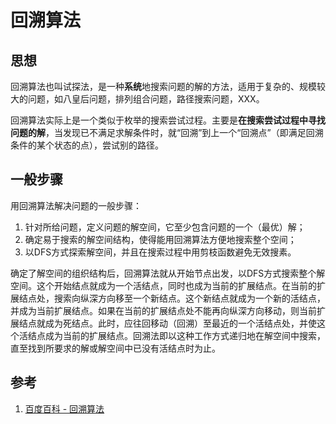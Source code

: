 # 回溯算法

## 思想

回溯算法也叫试探法，是一种**系统**地搜索问题的解的方法，适用于复杂的、规模较大的问题，如八皇后问题，排列组合问题，路径搜索问题，XXX。

回溯算法实际上是一个类似于枚举的搜索尝试过程。主要是**在搜索尝试过程中寻找问题的解**，当发现已不满足求解条件时，就“回溯”到上一个“回溯点”（即满足回溯条件的某个状态的点），尝试别的路径。

## 一般步骤

用回溯算法解决问题的一般步骤：

1. 针对所给问题，定义问题的解空间，它至少包含问题的一个（最优）解；
2. 确定易于搜索的解空间结构，使得能用回溯算法方便地搜索整个空间；
3. 以DFS方式探索解空间，并且在搜索过程中用剪枝函数避免无效搜素。

确定了解空间的组织结构后，回溯算法就从开始节点出发，以DFS方式搜索整个解空间。这个开始结点就成为一个活结点，同时也成为当前的扩展结点。在当前的扩展结点处，搜索向纵深方向移至一个新结点。这个新结点就成为一个新的活结点，并成为当前扩展结点。如果在当前的扩展结点处不能再向纵深方向移动，则当前扩展结点就成为死结点。此时，应往回移动（回溯）至最近的一个活结点处，并使这个活结点成为当前的扩展结点。回溯法即以这种工作方式递归地在解空间中搜索，直至找到所要求的解或解空间中已没有活结点时为止。

## 参考

1. [百度百科 - 回溯算法]([https://baike.baidu.com/item/%E5%9B%9E%E6%BA%AF%E7%AE%97%E6%B3%95/9258495](https://baike.baidu.com/item/回溯算法/9258495))